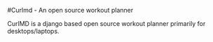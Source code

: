 #Curlmd - An open source workout planner

CurlMD is a django based open source workout planner primarily for 
desktops/laptops. 